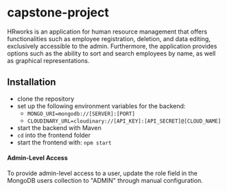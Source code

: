 # capstone-project
HRworks is an application for human resource management that offers functionalities such as employee registration, deletion, and data editing, 
exclusively accessible to the admin.
Furthermore, the application provides options such as the ability to sort and search employees by name, as well as graphical representations.

## Installation

* clone the repository
* set up the following environment variables for the backend:
  * `MONGO_URI=mongodb://[SERVER]:[PORT]`
  * `CLOUDINARY_URL=cloudinary://[API_KEY]:[API_SECRET]@[CLOUD_NAME]`
* start the backend with Maven
* `cd` into the frontend folder
* start the frontend with: `npm start`

#### Admin-Level Access
To provide admin-level access to a user, update the role field in the MongoDB users collection to "ADMIN" through manual configuration.
